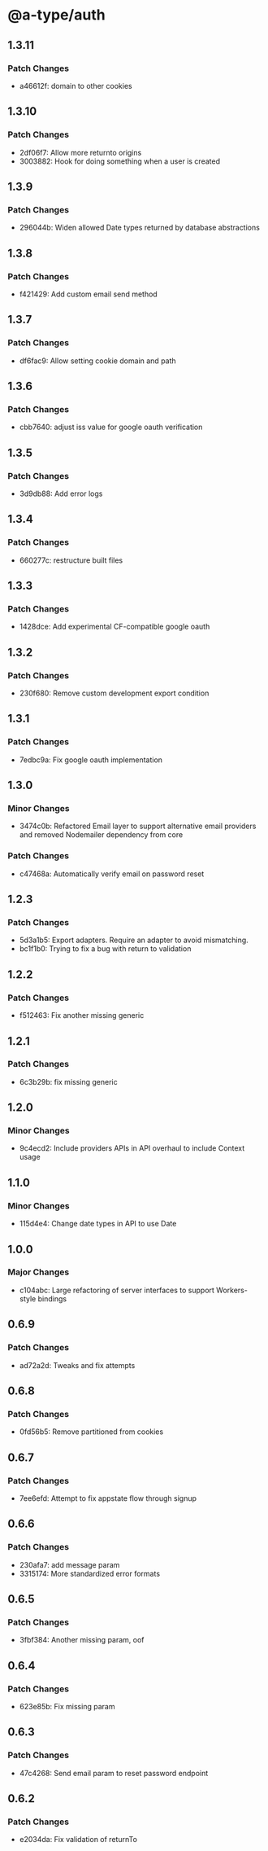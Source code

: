 # @a-type/auth

## 1.3.11

### Patch Changes

- a46612f: domain to other cookies

## 1.3.10

### Patch Changes

- 2df06f7: Allow more returnto origins
- 3003882: Hook for doing something when a user is created

## 1.3.9

### Patch Changes

- 296044b: Widen allowed Date types returned by database abstractions

## 1.3.8

### Patch Changes

- f421429: Add custom email send method

## 1.3.7

### Patch Changes

- df6fac9: Allow setting cookie domain and path

## 1.3.6

### Patch Changes

- cbb7640: adjust iss value for google oauth verification

## 1.3.5

### Patch Changes

- 3d9db88: Add error logs

## 1.3.4

### Patch Changes

- 660277c: restructure built files

## 1.3.3

### Patch Changes

- 1428dce: Add experimental CF-compatible google oauth

## 1.3.2

### Patch Changes

- 230f680: Remove custom development export condition

## 1.3.1

### Patch Changes

- 7edbc9a: Fix google oauth implementation

## 1.3.0

### Minor Changes

- 3474c0b: Refactored Email layer to support alternative email providers and removed Nodemailer dependency from core

### Patch Changes

- c47468a: Automatically verify email on password reset

## 1.2.3

### Patch Changes

- 5d3a1b5: Export adapters. Require an adapter to avoid mismatching.
- bc1f1b0: Trying to fix a bug with return to validation

## 1.2.2

### Patch Changes

- f512463: Fix another missing generic

## 1.2.1

### Patch Changes

- 6c3b29b: fix missing generic

## 1.2.0

### Minor Changes

- 9c4ecd2: Include providers APIs in API overhaul to include Context usage

## 1.1.0

### Minor Changes

- 115d4e4: Change date types in API to use Date

## 1.0.0

### Major Changes

- c104abc: Large refactoring of server interfaces to support Workers-style bindings

## 0.6.9

### Patch Changes

- ad72a2d: Tweaks and fix attempts

## 0.6.8

### Patch Changes

- 0fd56b5: Remove partitioned from cookies

## 0.6.7

### Patch Changes

- 7ee6efd: Attempt to fix appstate flow through signup

## 0.6.6

### Patch Changes

- 230afa7: add message param
- 3315174: More standardized error formats

## 0.6.5

### Patch Changes

- 3fbf384: Another missing param, oof

## 0.6.4

### Patch Changes

- 623e85b: Fix missing param

## 0.6.3

### Patch Changes

- 47c4268: Send email param to reset password endpoint

## 0.6.2

### Patch Changes

- e2034da: Fix validation of returnTo
